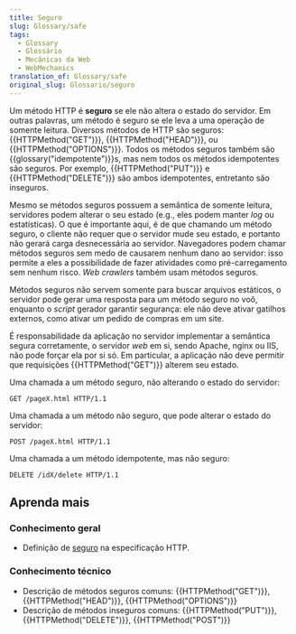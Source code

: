 ```yaml
---
title: Seguro
slug: Glossary/safe
tags:
  - Glossary
  - Glossário
  - Mecânicas da Web
  - WebMechanics
translation_of: Glossary/safe
original_slug: Glossario/seguro
---
```

Um método HTTP é **seguro** se ele não altera o estado do servidor. Em outras palavras, um método é seguro se ele leva a uma operação de somente leitura. Diversos métodos de HTTP são seguros: {{HTTPMethod("GET")}}, {{HTTPMethod("HEAD")}}, ou {{HTTPMethod("OPTIONS")}}. Todos os métodos seguros também são {{glossary("idempotente")}}s, mas nem todos os métodos idempotentes são seguros. Por exemplo, {{HTTPMethod("PUT")}} e {{HTTPMethod("DELETE")}} são ambos idempotentes, entretanto são inseguros.

Mesmo se métodos seguros possuem a semântica de somente leitura, servidores podem alterar o seu estado (e.g., eles podem manter _log_ ou estatísticas). O que é importante aqui, é de que chamando um método seguro, o cliente não requer que o servidor mude seu estado, e portanto não gerará carga desnecessária ao servidor. Navegadores podem chamar métodos seguros sem medo de causarem nenhum dano ao servidor: isso permite a eles a possibilidade de fazer atividades como pré-carregamento sem nenhum risco. _Web crawlers_ também usam métodos seguros.

Métodos seguros não servem somente para buscar arquivos estáticos, o servidor pode gerar uma resposta para um método seguro no voô, enquanto o _script_ gerador garantir segurança: ele não deve ativar gatilhos externos, como ativar um pedido de compras em um site.

É responsabilidade da aplicação no servidor implementar a semântica segura corretamente, o servidor _web_ em si, sendo Apache, nginx ou IIS, não pode forçar ela por si só. Em particular, a aplicação não deve permitir que requisições {{HTTPMethod("GET")}} alterem seu estado.

Uma chamada a um método seguro, não alterando o estado do servidor:

    GET /pageX.html HTTP/1.1

Uma chamada a um método não seguro, que pode alterar o estado do servidor:

    POST /pageX.html HTTP/1.1

Uma chamada a um método idempotente, mas não seguro:

    DELETE /idX/delete HTTP/1.1

## Aprenda mais

### Conhecimento geral

- Definição de [seguro](https://tools.ietf.org/html/rfc7231#section-4.2.1) na especificação HTTP.

### Conhecimento técnico

- Descrição de métodos seguros comuns: {{HTTPMethod("GET")}}, {{HTTPMethod("HEAD")}}, {{HTTPMethod("OPTIONS")}}
- Descrição de métodos inseguros comuns: {{HTTPMethod("PUT")}}, {{HTTPMethod("DELETE")}}, {{HTTPMethod("POST")}}

